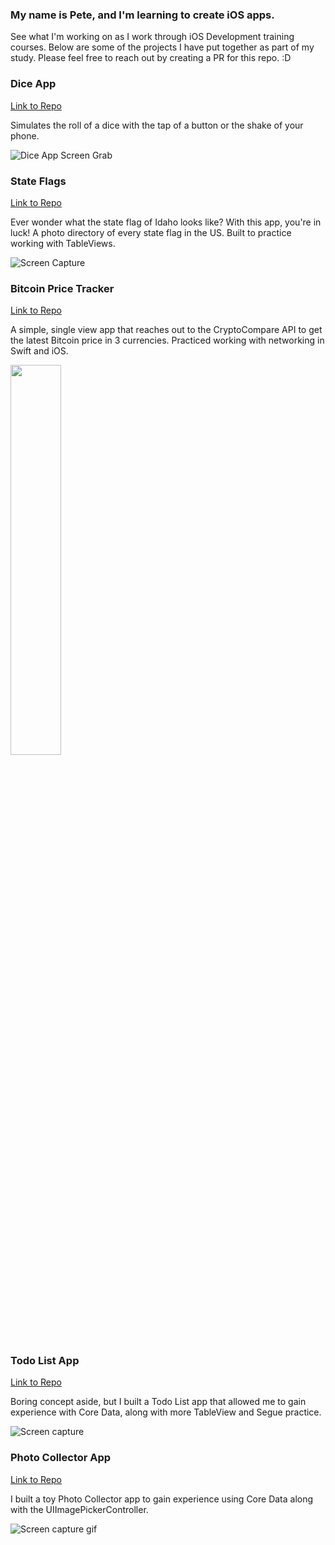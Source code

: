 ### My name is Pete, and I'm learning to create iOS apps.
See what I'm working on as I work through iOS Development training courses.
Below are some of the projects I have put together as part of my study.  Please feel free to reach out by creating a PR for this repo.  :D

### Dice App
[Link to Repo](https://github.com/pmkreppein/Dicee-App)

Simulates the roll of a dice with the tap of a button or the shake of your phone.


![Dice App Screen Grab](https://media.giphy.com/media/7zAiuLPXi7Gw0sorie/giphy.gif)


### State Flags
[Link to Repo](https://github.com/pmkreppein/State-Flags)

Ever wonder what the state flag of Idaho looks like?  With this app, you're in luck!  A photo directory of every state flag in the US.  Built to practice working with TableViews.

![Screen Capture](https://media.giphy.com/media/5pWMNkygd4c0VspPPL/giphy.gif)


### Bitcoin Price Tracker 
[Link to Repo](https://github.com/pmkreppein/bitcoin-tracker)

A simple, single view app that reaches out to the CryptoCompare API to get the latest Bitcoin price in 3 currencies.  Practiced working with networking in Swift and iOS.

<img src="https://i.imgur.com/qixn0LD.png" width="40%">


### Todo List App
[Link to Repo](https://github.com/pmkreppein/todo-list-ios-core-data)

Boring concept aside, but I built a Todo List app that allowed me to gain experience with Core Data, along with more TableView and Segue practice.


![Screen capture](https://media.giphy.com/media/NlGCvWQw5C6KZwzizm/giphy.gif)

### Photo Collector App

[Link to Repo](https://github.com/pmkreppein/photo-collector)


I built a toy Photo Collector app to gain experience using Core Data along with the UIImagePickerController.


![Screen capture gif](https://media.giphy.com/media/9S3G0NXv2EKNu7r1mC/giphy.gif)
